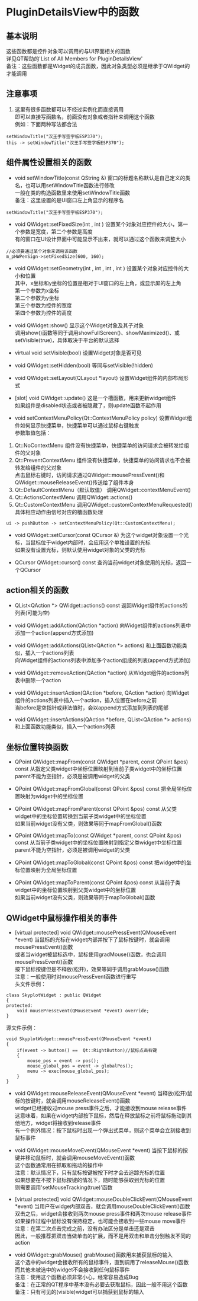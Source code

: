 # PluginDetailsView中的函数

## 基本说明
这些函数都是控件对象可以调用的与UI界面相关的函数  
详见QT帮助的'List of All Members for PluginDetailsView'  
备注：这些函数都是Widget的成员函数，因此对象类型必须是继承于QWidget的才能调用  


## 注意事项
1. 这里有很多函数都可以不经过实例化而直接调用  
即可以直接写函数名，前面没有对象或者指针来调用这个函数  
例如：下面两种写法都合法  
```
setWindowTitle("汉王手写签字板ESP370");
this -> setWindowTitle("汉王手写签字板ESP370");
```


## 组件属性设置相关的函数
* void setWindowTitle(const QString &)
窗口的标题名称默认是自己定义的类名，也可以用setWindowTitle函数进行修改  
一般在类的构造函数里来使用setWindowTitle函数  
备注：这里设置的是UI窗口左上角显示的程序名  
```
setWindowTitle("汉王手写签字板ESP370");
```

* void QWidget::setFixedSize(int , int )
设置某个对象对应控件的大小，第一个参数是宽度，第二个参数是高度  
有的窗口在UI设计界面中可能显示不出来，就可以通过这个函数来调整大小  
```
//必须要通过某个对象来调用该函数
m_pHWPenSign->setFixedSize(600, 160);
```

* void QWidget::setGeometry(int , int , int , int )
设置某个对象对应控件的大小和位置  
其中，x坐标和y坐标的位置是相对于UI窗口的左上角，或显示屏的左上角  
第一个参数为x坐标  
第二个参数为y坐标  
第三个参数为控件的宽度  
第四个参数为控件的高度  

* void QWidget::show()
显示这个Widget对象及其子对象  
调用show()函数等同于调用showFullScreen()、showMaximized()、或setVisible(true)，具体取决于平台的默认选择  

* virtual void setVisible(bool)
设置Widget对象是否可见  

* void QWidget::setHidden(bool)
等同与setVisible(!hidden)  

* void QWidget::setLayout(QLayout \*layout)
设置Widget组件的内部布局形式  

* [slot] void QWidget::update()
这是一个槽函数，用来更新widget组件  
如果组件是disabled状态或者被隐藏了，则update函数不起作用  

* void setContextMenuPolicy(Qt::ContextMenuPolicy policy)
设置Widget组件如何显示快捷菜单，快捷菜单可以通过鼠标右键触发  
参数取值包括：  
1. Qt::NoContextMenu
组件没有快捷菜单，快捷菜单的访问请求会被转发给组件的父对象  
2. Qt::PreventContextMenu
组件没有快捷菜单，快捷菜单的访问请求也不会被转发给组件的父对象  
点击鼠标右键时，访问请求通过QWidget::mousePressEvent()和QWidget::mouseReleaseEvent()传送给了组件本身  
3. Qt::DefaultContextMenu（默认取值）
调用QWidget::contextMenuEvent()  
4. Qt::ActionsContextMenu
调用QWidget::actions()  
5. Qt::CustomContextMenu
调用QWidget::customContextMenuRequested()  
具体相应动作由信号对应的槽函数处理  
```
ui -> pushButton -> setContextMenuPolicy(Qt::CustomContextMenu);
```

* void QWidget::setCursor(const QCursor &)
为这个widget对象设置一个光标，当鼠标位于widget内部时，会应用这个单独设置的光标  
如果没有设置光标，则默认使用widget对象的父类的光标  

* QCursor QWidget::cursor() const
查询当前widget对象使用的光标，返回一个QCursor  


## action相关的函数
* QList<QAction \*> QWidget::actions() const
返回Widget组件的actions的列表(可能为空)  

* void QWidget::addAction(QAction \*action)
向Widget组件的actions列表中添加一个action(append方式添加)  

* void QWidget::addActions(QList<QAction \*> actions)
和上面函数功能类似，插入一个actions列表  
向Widget组件的actions列表中添加多个action组成的列表(append方式添加)  

* void QWidget::removeAction(QAction \*action)
从Widget组件的actions列表中删除一个action  

* void QWidget::insertAction(QAction \*before, QAction \*action)
向Widget组件的actions列表中插入一个action，插入位置在before之前  
当before是空指针或非法值时，会以append方式添加到列表的尾部  

* void QWidget::insertActions(QAction \*before, QList<QAction \*> actions)
和上面函数功能类似，插入一个actions列表  


## 坐标位置转换函数
* QPoint QWidget::mapFrom(const QWidget \*parent, const QPoint &pos) const
从指定父类widget中坐标位置映射到当前子类widget中的坐标位置  
parent不能为空指针，必须是被调用widget的父类  

* QPoint QWidget::mapFromGlobal(const QPoint &pos) const
把全局坐标位置映射为widget中的坐标位置  

* QPoint QWidget::mapFromParent(const QPoint &pos) const
从父类widget中的坐标位置转换到当前子类widget中的坐标位置  
如果当前widget没有父类，则效果等同于mapFromGlobal()函数  

* QPoint QWidget::mapTo(const QWidget \*parent, const QPoint &pos) const
从当前子类widget中的坐标位置映射到指定父类widget中坐标位置  
parent不能为空指针，必须是被调用widget的父类  

* QPoint QWidget::mapToGlobal(const QPoint &pos) const
把widget中的坐标位置映射为全局坐标位置  

* QPoint QWidget::mapToParent(const QPoint &pos) const
从当前子类widget中的坐标位置映射到父类widget中的坐标位置  
如果当前widget没有父类，则效果等同于mapToGlobal()函数  


## QWidget中鼠标操作相关的事件
* [virtual protected] void QWidget::mousePressEvent(QMouseEvent \*event)
当鼠标的光标在widget内部并按下了鼠标按键时，就会调用mousePressEvent()函数  
或者当widget被鼠标选中，鼠标使用gradMouse()函数，也会调用mousePressEvent()函数  
按下鼠标按键但是不释放(松开)，效果等同于调用grabMouse()函数  
注意：一般使用时对mousePressEvent函数进行重写  
头文件示例：  
```
class SkyplotWidget : public QWidget
{
protected:
    void mousePressEvent(QMouseEvent *event) override;
}
```
源文件示例：  
```
void SkyplotWidget::mousePressEvent(QMouseEvent *event)
{
    if(event -> button() ==  Qt::RightButton)//鼠标点击右键
    {
        mouse_pos = event -> pos();
        mouse_global_pos = event -> globalPos();
        menu -> exec(mouse_global_pos);
    }
}
```

* void QWidget::mouseReleaseEvent(QMouseEvent \*event)
当释放(松开)鼠标的按键时，就会调用mouseReleaseEvent()函数  
widget已经接收过mouse press事件之后，才能接收到mouse release事件  
这意味着，如果在widget内部按下鼠标，然后在释放鼠标之前将鼠标拖动到其他地方，widget将接收到release事件  
有一个例外情况：按下鼠标时出现一个弹出式菜单，则这个菜单会立刻接收到鼠标事件  

* void QWidget::mouseMoveEvent(QMouseEvent \*event)
当按下鼠标的按键并移动鼠标时，就会调用mouseMoveEvent()函数  
这个函数通常用在抓取和拖动的操作中  
注意：默认情况下，只有鼠标按键被按下时才会去追踪光标的位置  
如果想要在不按下鼠标按键的情况下，随时能够获取到光标的位置  
则需要调用'setMouseTracking(true)'函数  

* [virtual protected] void QWidget::mouseDoubleClickEvent(QMouseEvent \*event)
当用户在widge内部双击，就会调用mouseDoubleClickEvent()函数  
双击之后，widget会接收到两次mouse press事件和两次mouse release事件  
如果操作过程中鼠标没有保持稳定，也可能会接收到一些mouse move事件  
注意：在第二次点击完成之前，没有办法区分是单击还是双击  
因此，一般推荐把双击当做单击的扩展，而不是用双击和单击分别触发不同的action  

* void QWidget::grabMouse()
grabMouse()函数用来捕获鼠标的输入  
这个选中的widget会接收所有的鼠标事件，直到调用了releaseMouse()函数  
而其他未被选中的widget不会接收到任何鼠标事件  
注意：使用这个函数必须非常小心，经常容易造成Bug  
备注：在正常的QT程序中基本没有必要去获取鼠标，因此一般不用这个函数  
备注：只有可见的(visible)widget可以捕获到鼠标的输入  
